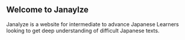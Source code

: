 ## Welcome to Janaylze
 Janalyze is a website for intermediate to advance Japanese Learners looking to get deep understanding of difficult Japanese texts.